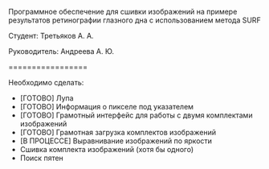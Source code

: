 Программное обеспечение для сшивки изображений на примере результатов ретинографии глазного дна с использованием метода SURF

Студент: Третьяков А. А.

Руководитель: Андреева А. Ю.

=================

Необходимо сделать:

- [ГОТОВО]		Лупа
- [ГОТОВО]		Информация о пикселе под указателем
- [ГОТОВО]		Грамотный интерфейс для работы с двумя комплектами изображений
- [ГОТОВО]		Грамотная загрузка комплектов изображений
- [В ПРОЦЕССЕ]	Выравнивание изображений по яркости
- Сшивка комплекта изображений (хотя бы одного)
- Поиск пятен